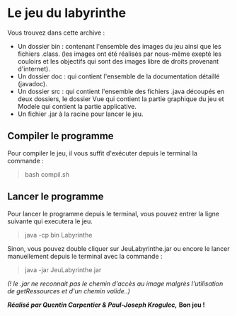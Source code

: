# Le jeu du labyrinthe

Vous trouvez dans cette archive :
- Un dossier bin : contenant l'ensemble des images du jeu ainsi que les fichiers .class.
(les images ont été réalisés par nous-même exepté les couloirs et les objectifs qui sont des images libre de droits provenant d'internet).
- Un dossier doc : qui contient l'ensemble de la documentation détaillé  (javadoc).
- Un dossier src : qui contient l'ensemble des fichiers .java découpés en deux dossiers, le dossier Vue qui contient la partie graphique du jeu et Modele qui contient la partie applicative.
- Un fichier .jar à la racine pour lancer le jeu.

## Compiler le programme

Pour compiler le jeu, il vous suffit d'exécuter depuis le terminal la commande :
> bash compil.sh

## Lancer le programme

Pour lancer le programme depuis le terminal, vous pouvez entrer la ligne suivante qui executera le jeu.
> java -cp bin Labyrinthe

Sinon, vous pouvez double cliquer sur JeuLabyrinthe.jar ou encore le lancer manuellement depuis le terminal avec la commande :
> java -jar JeuLabyrinthe.jar

*(! le .jar ne reconnait pas le chemin d'accès au image malgrès l'utilisation de getRessources et d'un chemin valide..)*

***Réalisé par Quentin Carpentier & Paul-Joseph Krogulec,***
**Bon jeu !**